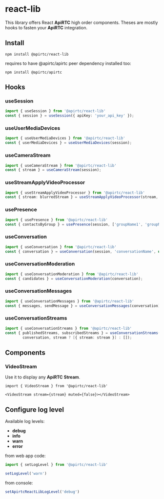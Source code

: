 # react-lib

This library offers React **ApiRTC** high order components. Theses are mostly hooks to fasten your **ApiRTC** integration.

## Install

`npm install @apirtc/react-lib`

requires to have @apirtc/apirtc peer dependency installed too:

`npm install @apirtc/apirtc`

## Hooks

### useSession

```ts
import { useSession } from '@apirtc/react-lib'
const { session } = useSession({ apiKey: 'your_api_key' });
```
### useUserMediaDevices

```ts
import { useUserMediaDevices } from '@apirtc/react-lib'
const { userMediaDevices } = useUserMediaDevices(session);
```

### useCameraStream

```ts
import { useCameraStream } from '@apirtc/react-lib'
const { stream } = useCameraStream(session);
```

### useStreamApplyVideoProcessor

```ts
import { useStreamApplyVideoProcessor } from '@apirtc/react-lib'
const { stream: blurredStream } = useStreamApplyVideoProcessor(stream, 'blur');
```

### usePresence

```ts
import { usePresence } from '@apirtc/react-lib'
const { contactsByGroup } = usePresence(session, ['groupName1', 'groupName2']);
```

### useConversation

```ts
import { useConversation } from '@apirtc/react-lib'
const { conversation } = useConversation(session, 'conversationName', undefined, true);
```

### useConversationModeration

```ts
import { useConversationModeration } from '@apirtc/react-lib'
const { candidates } = useConversationModeration(conversation);
```

### useConversationMessages

```ts
import { useConversationMessages } from '@apirtc/react-lib'
const { messages, sendMessage } = useConversationMessages(conversation);
```

### useConversationStreams

```ts
import { useConversationStreams } from '@apirtc/react-lib'
const { publishedStreams, subscribedStreams } = useConversationStreams(
        conversation, stream ? [{ stream: stream }] : []);
```

## Components

### VideoStream

Use it to display any **ApiRTC** **Stream**.

```tsx
import { VideoStream } from '@apirtc/react-lib'

<VideoStream stream={stream} muted={false}></VideoStream>
```

## Configure log level

Available log levels:

 * **debug**
 * **info**
 * **warn**
 * **error**

from web app code:

```ts
import { setLogLevel } from '@apirtc/react-lib'

setLogLevel('warn')
```

from console:

```js
setApirtcReactLibLogLevel('debug')
```
